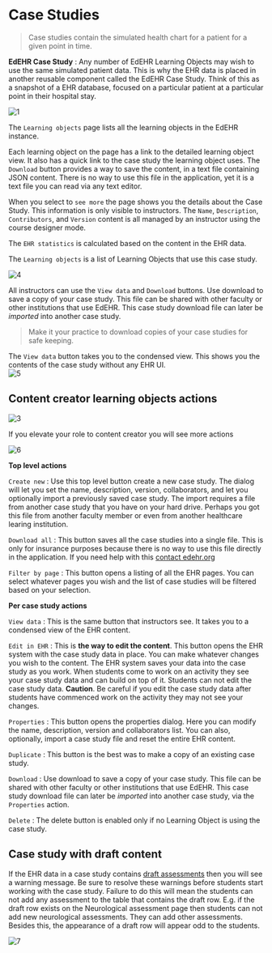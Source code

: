 # Case Studies

> Case studies contain the simulated health chart for a patient for a given point in time.

**EdEHR Case Study**
: Any number of EdEHR Learning Objects may wish to use the same simulated patient data.  This is why the EHR data is placed in another reusable component called the EdEHR Case Study. Think of this as a snapshot of a EHR database, focused on a particular patient at a particular point in their hospital stay.

![1]

The ```Learning objects``` page lists all the learning objects in the EdEHR instance.

Each learning object on the page has a link to the detailed learning object view. It also has a quick link to the case study the learning object uses. The ```Download``` button provides a way to save the content, in a text file containing JSON content.  There is no way to use this file in the application, yet it is a text file you can read via any text editor.

When you select to ```see more``` the page shows you the details about the Case Study.  This information is only visible 
to instructors.
The ```Name```, ```Description```, ```Contributors```, and ```Version``` content is all managed by an instructor using the course designer mode.

The ```EHR statistics``` is calculated based on the content in the EHR data.

The ```Learning objects``` is a list of Learning Objects that use this case study.

![4]

All instructors can use the ```View data``` and ```Download``` buttons.  Use download to save a copy of your case study. This file can be shared with other faculty or other institutions that use EdEHR.  This case study download file can later be *imported* into another case study.

> Make it your practice to download copies of your case studies for safe keeping.

The ```View data``` button takes you to the condensed view. This shows you the contents of the case study without any EHR UI.  
![5]

## Content creator learning objects actions

![3]

If you elevate your role to content creator you will see more actions

![6]

**Top level actions**

```Create new```
: Use this top level button create a new case study.  The dialog will let you set the name, description, version, collaborators, and let you optionally import a previously saved case study. The import requires a file from another case study that you have on your hard drive.  Perhaps you got this file from another faculty member or even from another healthcare learing institution.

```Download all```
: This button saves all the case studies into a single file. This is only for insurance purposes because there is no way to use this file directly in the application. If you need help with this 
[contact edehr.org](/#getting-started) 

```Filter by page```
: This button opens a listing of all the EHR pages. You can select whatever pages you wish and the list of case studies will be filtered based on your selection.


**Per case study actions**

```View data```
: This is the same button that instructors see. It takes you to a condensed view of the EHR content.

```Edit in EHR```
: This is **the way to edit the content**.  This button opens the EHR system with the case study data in place. You can make whatever changes you wish to the content. The EHR system saves your data into the case study as you work.  When students come to work on an activity they see your case study data and can build on top of it.  Students can not edit the case study data. **Caution**.  Be careful if you edit the case study data after students have commenced work on the activity they may not see your changes.

```Properties```
: This button opens the properties dialog. Here you can modify the name, description, version and collaborators list.  You can also, optionally, import a case study file and reset the entire EHR content.

```Duplicate```
: This button is the best was to make a copy of an existing case study.

```Download```
:  Use download to save a copy of your case study. This file can be shared with other faculty or other institutions that use EdEHR.  This case study download file can later be *imported* into another case study, via the ```Properties``` action.

```Delete```
: The delete button is enabled only if no Learning Object is using the case study. 

## Case study with draft content

If the EHR data in a case study contains [draft assessments](/ehr/#draft-reports-and-verifying-correctness) then you will see a warning message.  Be sure to resolve these warnings before students start working with the case study.  Failure to do this will mean the students can not add any assessment to the table that contains the draft row.  E.g. if the draft row exists on the Neurological assessment page then students can not add new neurological assessments. They can add other assessments.  Besides this, the appearance of a draft row will appear odd to the students. 

![7]


[1]: ../images/instructor-case-study-page.png "Case study page"
[2]: ../images/instructor-case-study-cc-view.png "Case study content creator view"
[3]: ../images/instructor-cc-checkbox.png "Checkbox for creator role"
[4]: ../images/instructor-case-study-show-more.png "Case study show more"
[5]: ../images/instructor-case-study-condensed.png "Case study condensed view"
[6]: ../images/instructor-case-study-cc-actions.png "Case study content creator actions"
[7]: ../images/instructor-case-study-with-draft.png "Case study with draft row"
